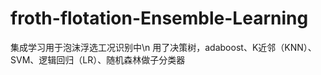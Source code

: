 # froth-flotation-Ensemble-Learning
集成学习用于泡沫浮选工况识别中\n
用了决策树，adaboost、K近邻（KNN）、SVM、逻辑回归（LR）、随机森林做子分类器
